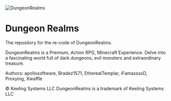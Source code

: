 ![DungeonRealms](http://192.99.200.110/wp-content/uploads/2016/05/drlogo.png)

Dungeon Realms
==========
The repository for the re-code of DungeonRealms.

DungeonRealms is a Premium, Action RPG, Minecraft Experience. Delve into a fascinating world full of dark dungeons, evil monsters and extraordinary treasure.


Authors:
apollosoftware, Bradez1571, EtherealTemplar, iFamasssxD, Proxying, Xwaffle


© Keeling Systems LLC 
DungeonRealms is a trademark of Keeling Systems LLC 
